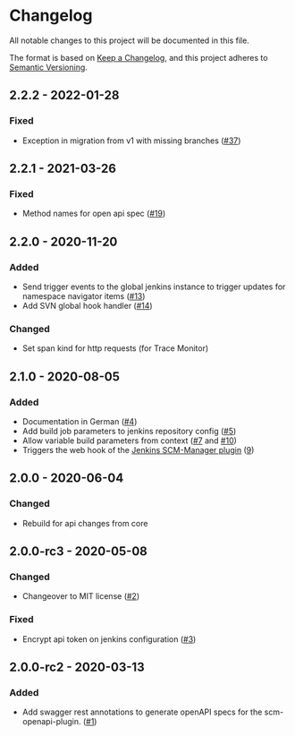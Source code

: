 # Changelog
All notable changes to this project will be documented in this file.

The format is based on [Keep a Changelog](https://keepachangelog.com/en/1.0.0/),
and this project adheres to [Semantic Versioning](https://semver.org/spec/v2.0.0.html).

## 2.2.2 - 2022-01-28
### Fixed
- Exception in migration from v1 with missing branches ([#37](https://github.com/scm-manager/scm-jenkins-plugin/pull/37))

## 2.2.1 - 2021-03-26
### Fixed
- Method names for open api spec ([#19](https://github.com/scm-manager/scm-jenkins-plugin/pull/19))

## 2.2.0 - 2020-11-20
### Added
- Send trigger events to the global jenkins instance to trigger updates for namespace navigator items ([#13](https://github.com/scm-manager/scm-jenkins-plugin/pull/13))
- Add SVN global hook handler ([#14](https://github.com/scm-manager/scm-jenkins-plugin/pull/14))

### Changed
- Set span kind for http requests (for Trace Monitor)

## 2.1.0 - 2020-08-05
### Added
- Documentation in German ([#4](https://github.com/scm-manager/scm-jenkins-plugin/pull/4))
- Add build job parameters to jenkins repository config ([#5](https://github.com/scm-manager/scm-jenkins-plugin/pull/5))
- Allow variable build parameters from context ([#7](https://github.com/scm-manager/scm-jenkins-plugin/pull/7) and [#10](https://github.com/scm-manager/scm-jenkins-plugin/pull/10))
- Triggers the web hook of the [Jenkins SCM-Manager plugin](https://github.com/jenkinsci/scm-manager-plugin) ([9](https://github.com/scm-manager/scm-jenkins-plugin/pull/9))

## 2.0.0 - 2020-06-04
### Changed
- Rebuild for api changes from core

## 2.0.0-rc3 - 2020-05-08
### Changed
- Changeover to MIT license ([#2](https://github.com/scm-manager/scm-jenkins-plugin/pull/2))

### Fixed
- Encrypt api token on jenkins configuration ([#3](https://github.com/scm-manager/scm-jenkins-plugin/pull/3))

## 2.0.0-rc2 - 2020-03-13
### Added
- Add swagger rest annotations to generate openAPI specs for the scm-openapi-plugin. ([#1](https://github.com/scm-manager/scm-jenkins-plugin/pull/1))

